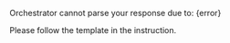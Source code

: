 Orchestrator cannot parse your response due to: {error}

Please follow the template in the instruction.
